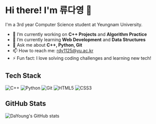 # Hi there! I'm 류다영 👋

I'm a 3rd year Computer Science student at Yeungnam University.

- 🔭 I’m currently working on **C++ Projects** and **Algorithm Practice**
- 🌱 I’m currently learning **Web Development** and **Data Structures**
- 💬 Ask me about **C++, Python, Git**
- 📫 How to reach me: rdy1125@yu.ac.kr
- ⚡ Fun fact: I love solving coding challenges and learning new tech!

## Tech Stack
![C++](https://img.shields.io/badge/C++-00599C?style=flat&logo=cplusplus&logoColor=white) 
![Python](https://img.shields.io/badge/Python-3776AB?style=flat&logo=python&logoColor=white) 
![Git](https://img.shields.io/badge/Git-F05032?style=flat&logo=git&logoColor=white) 
![HTML5](https://img.shields.io/badge/HTML5-E34F26?style=flat&logo=html5&logoColor=white) 
![CSS3](https://img.shields.io/badge/CSS3-1572B6?style=flat&logo=css3&logoColor=white)

## GitHub Stats
![DaYoung's GitHub stats](https://github-readme-stats.vercel.app/api?username=your-github-username&show_icons=true&theme=radical)
